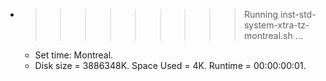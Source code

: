 * >>>>>>>>> Running inst-std-system-xtra-tz-montreal.sh ...
  * Set time: Montreal.
  * Disk size = 3886348K. Space Used = 4K. Runtime = 00:00:00:01.
